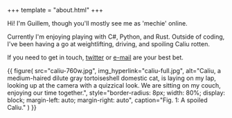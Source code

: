 +++
template = "about.html"
+++

Hi! I'm Guillem, though you'll mostly see me as 'mechie' online.

Currently I'm enjoying playing with C#, Python, and Rust. Outside of coding, I've been having a go at weightlifting, driving, and spoiling Caliu rotten.

If you need to get in touch, [twitter] or [e-mail] are your best bet.

{{
    figure(
        src="caliu-760w.jpg",
        img_hyperlink="caliu-full.jpg",
        alt="Caliu, a medium-haired dilute gray tortoiseshell domestic cat, is laying on my lap, looking up at the camera with a quizzical look. We are sitting on my couch, enjoying our time together.",
        style="border-radius: 8px; width: 80%; display: block; margin-left: auto; margin-right: auto",
        caption="Fig. 1: A spoiled Caliu."
    )
}}

[twitter]: https://twitter.com/gmsalcat
[e-mail]: mailto:gm@sal.cat
